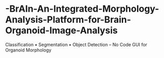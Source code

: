# -BrAIn-An-Integrated-Morphology-Analysis-Platform-for-Brain-Organoid-Image-Analysis
Classification • Segmentation • Object Detection – No Code GUI for Organoid Morphology

